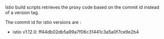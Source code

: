 Istio build scripts retrieves the proxy code based on the commit id instead of a version tag.

The commit id for istio versions are :
* istio v1.12.0: ff44db02db5a99a7f06c31441c3a5a0f7ce9e2b4